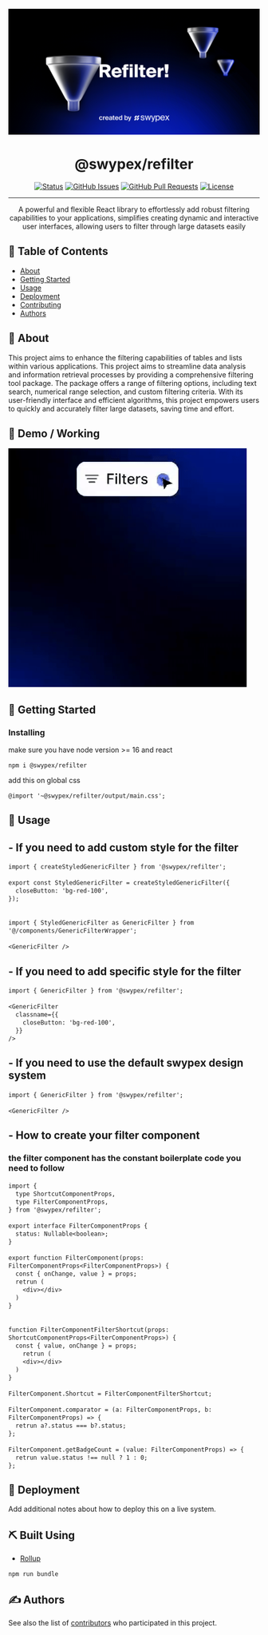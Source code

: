  
<p align="center">
  <a href="https://www.npmjs.com/package/@swypex/refilter" rel="noopener">
 <img src="./src/assets/emblem.png" alt="Project logo"></a>
</p>

<h1 align="center">@swypex/refilter</h1>

<div align="center">

[![Status](https://img.shields.io/badge/status-active-success.svg)]()
[![GitHub Issues](https://img.shields.io/github/issues/kylelobo/The-Documentation-Compendium.svg)]()
[![GitHub Pull Requests](https://img.shields.io/github/issues-pr/kylelobo/The-Documentation-Compendium.svg)]()
[![License](https://img.shields.io/badge/license-MIT-blue.svg)](/LICENSE)

</div>

---

<p align="center">
A powerful and flexible React library to effortlessly add robust filtering capabilities to your applications, simplifies creating dynamic and interactive user interfaces, allowing users to filter through large datasets easily
    <br> 
</p>

## 📝 Table of Contents

- [About](#-about)
- [Getting Started](#-getting-started)
- [Usage](#-usage)
- [Deployment](#-deployment)
- [Contributing](https://github.com/useswype/refilter/graphs/contributors)
- [Authors](#-authors)

## 🧐 About

This project aims to enhance the filtering capabilities of tables and lists within various applications. This project aims to streamline data analysis and information retrieval processes by providing a comprehensive filtering tool package. The package offers a range of filtering options, including text search, numerical range selection, and custom filtering criteria. With its user-friendly interface and efficient algorithms, this project empowers users to quickly and accurately filter large datasets, saving time and effort.


## 🎥 Demo / Working

![Working](./src/assets/demo.gif)

## 🏁 Getting Started


### Installing
make sure you have node version >= 16 and react 

```
npm i @swypex/refilter
``` 

add this on global css 

```
@import '~@swypex/refilter/output/main.css';
```

## 🎈 Usage

## - If you need to add custom style for the filter 
```
import { createStyledGenericFilter } from '@swypex/refilter';

export const StyledGenericFilter = createStyledGenericFilter({
  closeButton: 'bg-red-100',
});


import { StyledGenericFilter as GenericFilter } from '@/components/GenericFilterWrapper';

<GenericFilter />
```
## - If you need to add specific style for the filter 
```
import { GenericFilter } from '@swypex/refilter';

<GenericFilter
  classname={{
    closeButton: 'bg-red-100',
  }}
/>
```
## - If you need to use the default swypex design system  
```
import { GenericFilter } from '@swypex/refilter';

<GenericFilter />
```
## - How to create your filter component
### the filter component has the constant boilerplate code you need to follow 

```
import {
  type ShortcutComponentProps,
  type FilterComponentProps,
} from '@swypex/refilter';

export interface FilterComponentProps {
  status: Nullable<boolean>;
}

export function FilterComponent(props: FilterComponentProps<FilterComponentProps>) {
  const { onChange, value } = props;
  retrun (
    <div></div>
  )
}


function FilterComponentFilterShortcut(props: ShortcutComponentProps<FilterComponentProps>) {
  const { value, onChange } = props;
    retrun (
    <div></div>
  )
}

FilterComponent.Shortcut = FilterComponentFilterShortcut;

FilterComponent.comparator = (a: FilterComponentProps, b: FilterComponentProps) => {
  retrun a?.status === b?.status;
};

FilterComponent.getBadgeCount = (value: FilterComponentProps) => {
  retrun value.status !== null ? 1 : 0;
};

```

## 🚀 Deployment

Add additional notes about how to deploy this on a live system.

## ⛏️ Built Using

- [Rollup](https://rollupjs.org/)

```
npm run bundle
```


## ✍️ Authors

See also the list of [contributors](https://github.com/useswype/refilter/graphs/contributors) who participated in this project.
